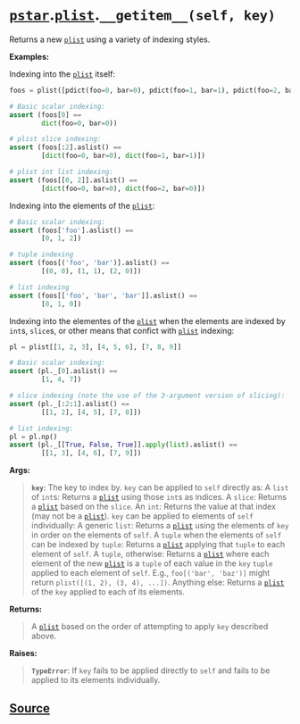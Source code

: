 # [`pstar`](./pstar.md).[`plist`](./pstar_plist.md).`__getitem__(self, key)`

Returns a new [`plist`](./pstar_plist.md) using a variety of indexing styles.

**Examples:**

Indexing into the [`plist`](./pstar_plist.md) itself:
```python
foos = plist([pdict(foo=0, bar=0), pdict(foo=1, bar=1), pdict(foo=2, bar=0)])

# Basic scalar indexing:
assert (foos[0] ==
        dict(foo=0, bar=0))

# plist slice indexing:
assert (foos[:2].aslist() ==
        [dict(foo=0, bar=0), dict(foo=1, bar=1)])

# plist int list indexing:
assert (foos[[0, 2]].aslist() ==
        [dict(foo=0, bar=0), dict(foo=2, bar=0)])
```

Indexing into the elements of the [`plist`](./pstar_plist.md):
```python
# Basic scalar indexing:
assert (foos['foo'].aslist() ==
        [0, 1, 2])

# tuple indexing
assert (foos[('foo', 'bar')].aslist() ==
        [(0, 0), (1, 1), (2, 0)])

# list indexing
assert (foos[['foo', 'bar', 'bar']].aslist() ==
        [0, 1, 0])
```

Indexing into the elementes of the [`plist`](./pstar_plist.md) when the elements are indexed by
`int`s, `slice`s, or other means that confict with [`plist`](./pstar_plist.md) indexing:
```python
pl = plist[[1, 2, 3], [4, 5, 6], [7, 8, 9]]

# Basic scalar indexing:
assert (pl._[0].aslist() ==
        [1, 4, 7])

# slice indexing (note the use of the 3-argument version of slicing):
assert (pl._[:2:1].aslist() ==
        [[1, 2], [4, 5], [7, 8]])

# list indexing:
pl = pl.np()
assert (pl._[[True, False, True]].apply(list).aslist() ==
        [[1, 3], [4, 6], [7, 9]])
```

**Args:**

>    **`key`**: The key to index by.
>         `key` can be applied to `self` directly as:
>           A `list` of `int`s: Returns a [`plist`](./pstar_plist.md) using those `int`s as indices.
>           A `slice`: Returns a [`plist`](./pstar_plist.md) based on the `slice`.
>           An `int`: Returns the value at that index (may not be a [`plist`](./pstar_plist.md)).
>         `key` can be applied to elements of `self` individually:
>           A generic `list`:
>            Returns a [`plist`](./pstar_plist.md) using the elements of `key` in order on the
>            elements of `self`.
>           A `tuple` when the elements of `self` can be indexed by `tuple`:
>            Returns a [`plist`](./pstar_plist.md) applying that `tuple` to each element of `self`.
>           A `tuple`, otherwise:
>            Returns a [`plist`](./pstar_plist.md) where each element of the new [`plist`](./pstar_plist.md) is a `tuple`
>            of each value in the `key` `tuple` applied to each element of
>            `self`. E.g., `foo[('bar', 'baz')]` might return
>            `plist([(1, 2), (3, 4), ...])`.
>           Anything else:
>            Returns a [`plist`](./pstar_plist.md) of the `key` applied to each of its elements.

**Returns:**

>    A [`plist`](./pstar_plist.md) based on the order of attempting to apply `key` described above.

**Raises:**

>    **`TypeError`**: If `key` fails to be applied directly to `self` and fails to be
>               applied to its elements individually.



## [Source](../pstar/pstar.py#L1845-L1952)